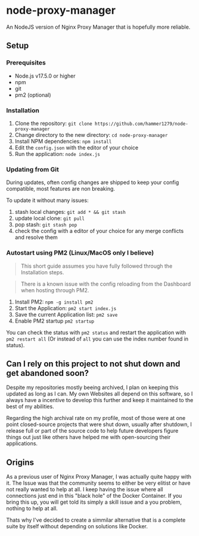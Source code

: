 # node-proxy-manager
An NodeJS version of Nginx Proxy Manager that is hopefully more reliable.

## Setup

### Prerequisites

- Node.js v17.5.0 or higher
- npm
- git
- pm2 (optional)

### Installation

1. Clone the repository: `git clone https://github.com/hammer1279/node-proxy-manager`
2. Change directory to the new directory: `cd node-proxy-manager`
3. Install NPM dependencies: `npm install`
4. Edit the `config.json` with the editor of your choice
5. Run the application: `node index.js`

### Updating from Git

During updates, often config changes are shipped to keep your config compatible, most features are non breaking.

To update it without many issues:
1. stash local changes: `git add * && git stash`
2. update local clone: `git pull`
3. pop stash: `git stash pop`
4. check the config with a editor of your choice for any merge conflicts and resolve them

### Autostart using PM2 (Linux/MacOS only I believe)

> This short guide assumes you have fully followed through the Installation steps.

> There is a known issue with the config reloading from the Dashboard when hosting through PM2.

1. Install PM2: `npm -g install pm2`
2. Start the Application: `pm2 start index.js`
3. Save the current Application list: `pm2 save`
4. Enable PM2 startup `pm2 startup`

You can check the status with `pm2 status` and restart the application with `pm2 restart all` (Or instead of `all` you can use the index number found in status).

## Can I rely on this project to not shut down and get abandoned soon?
Despite my repositories mostly beeing archived, I plan on keeping this updated as long as I can. My own Websites all depend on this software, so I always have a incentive to develop this further and keep it maintained to the best of my abilities.

Regarding the high archival rate on my profile, most of those were at one point closed-source projects that were shut down, usually after shutdown, I release full or part of the source code to help future developers figure things out just like others have helped me with open-sourcing their applications.

## Origins
As a previous user of Nginx Proxy Manager, I was actually quite happy with it.
The Issue was that the community seems to either be very elitist or have not really wanted to help at all.
I keep having the issue where all connections just end in this "black hole" of the Docker Container. If you bring this up, you will get told its simply a skill issue and a you problem, nothing to help at all.

Thats why I've decided to create a simmilar alternative that is a complete suite by itself without depending on solutions like Docker.